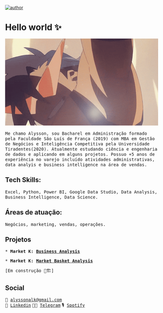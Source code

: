 [![author](https://img.shields.io/badge/author-alysson_guimarães-red.svg)](https://www.linkedin.com/in/guimaraesalysson/)


# Hello world ✨

![](https://github.com/k3ybladewielder/k3ybladewielder/blob/main/kamina.gif)

<tt>Me chamo Alysson, sou Bacharel em Administração formado pela Faculdade São Luís de França (2019) com MBA em Gestão de Negócios e Inteligência Competitiva pela Universidade Tiradentes(2020). Atualmente estudando ciência e engenharia de dados e aplicando em alguns projetos. Possuo +5 anos de experiência no varejo incluído atividades administrativas, data analyis e business intelligence na área de vendas.</tt>

## Tech Skills: 

<tt>Excel, Python, Power BI, Google Data Studio, Data Analysis, Business Intelligence, Data Science.</tt>

## Áreas de atuação:

<tt>Negócios, marketing, vendas, operações.</tt>

## Projetos<br>
<tt>* **Market K: [Business Analysis](https://github.com/k3ybladewielder/market_k/blob/main/market_k_eda.ipynb)**<br></tt>

<tt>* **Market K: [Market Basket Analysis](https://github.com/k3ybladewielder/market_k/blob/main/market_k_mba.ipynb)**<br></tt>

<tt>[Em construção 🚧🏗]</tt>

## Social
<tt>📧 alyssonalk@gmail.com<br></tt>
<tt>💼 [Linkedin](https://www.linkedin.com/in/guimaraesalysson/)</tt>
<tt>👨‍🚀 [Telegram](t.me/alysson)</tt>
<tt>🎙 [Spotify](https://open.spotify.com/user/sao5qyutaa7j64zwsojmyq7hq)</tt>
